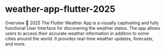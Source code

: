 # weather-app-flutter-2025
Overview 📙 2025 
The Flutter Weather App is a visually captivating and fully functional User Interface for discovering the weather status. 
The app allows users to access their accurate weather information in addition to some cities around the world. 
It provides real-time weather updates, forecasts, and more.
